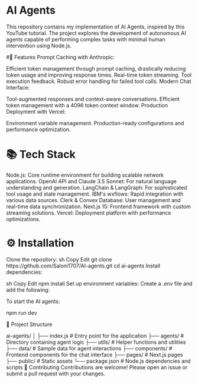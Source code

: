 <h1>AI Agents</h1>
This repository contains my implementation of AI Agents, inspired by this YouTube tutorial. The project explores the development of autonomous AI agents capable of performing complex tasks with minimal human intervention using Node.js.

#🚀 Features
Prompt Caching with Anthropic:

Efficient token management through prompt caching, drastically reducing token usage and improving response times.
Real-time token streaming.
Tool execution feedback.
Robust error handling for failed tool calls.
Modern Chat Interface:

Tool-augmented responses and context-aware conversations.
Efficient token management with a 4096 token context window.
Production Deployment with Vercel:

Environment variable management.
Production-ready configurations and performance optimization.
<h1>📚 Tech Stack</h1>
Node.js: Core runtime environment for building scalable network applications.
OpenAI API and Claude 3.5 Sonnet: For natural language understanding and generation.
LangChain & LangGraph: For sophisticated tool usage and state management.
IBM's wxflows: Rapid integration with various data sources.
Clerk & Convex Database: User management and real-time data synchronization.
Next.js 15: Frontend framework with custom streaming solutions.
Vercel: Deployment platform with performance optimizations.
<h1>⚙️ Installation</h1>
Clone the repository:
sh
Copy
Edit
git clone https://github.com/Saloni1707/AI-agents.git
cd ai-agents
Install dependencies:

sh
Copy
Edit
npm install
Set up environment variables:
Create a .env file and add the following:

To start the AI agents:

npm run dev

📁 Project Structure

ai-agents/
│
├── index.js          # Entry point for the application
├── agents/           # Directory containing agent logic
├── utils/            # Helper functions and utilities
├── data/             # Sample data for agent interactions
├── components/       # Frontend components for the chat interface
├── pages/            # Next.js pages
├── public/           # Static assets
└── package.json      # Node.js dependencies and scripts
🤝 Contributing
Contributions are welcome! Please open an issue or submit a pull request with your changes.
